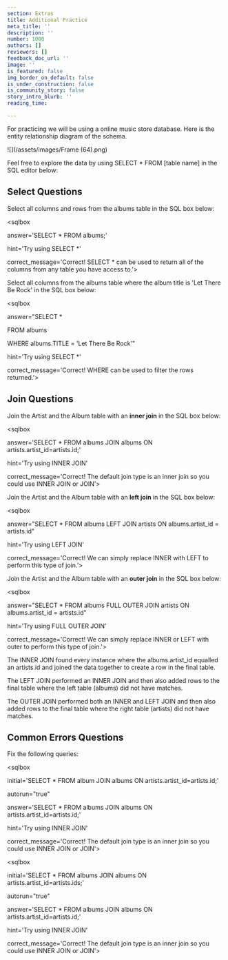 ```yaml
---
section: Extras
title: Additional Practice
meta_title: ''
description: ''
number: 1000
authors: []
reviewers: []
feedback_doc_url: ''
image: ''
is_featured: false
img_border_on_default: false
is_under_construction: false
is_community_story: false
story_intro_blurb: ''
reading_time: 

---
```

For practicing we will be using a online music store database. Here is the entity relationship diagram of the schema.

![](/assets/images/Frame (64).png)

Feel free to explore the data by using SELECT * FROM \[table name\] in the SQL editor below:

<sqlbox></sqlbox>

## Select Questions

Select all columns and rows from the albums table in the SQL box below:

<sqlbox

answer='SELECT * FROM albums;'

hint='Try using SELECT *'

correct_message='Correct! SELECT * can be used to return all of the columns from any table you have access to.'></sqlbox>

Select all columns from the albums table where the album title is 'Let There Be Rock' in the SQL box below:

<sqlbox

answer="SELECT * 

FROM albums 

WHERE albums.TITLE = 'Let There Be Rock'"

hint='Try using SELECT *'

correct_message='Correct! WHERE can be used to filter the rows returned.'></sqlbox>

## Join Questions

Join the Artist and the Album table with an **inner join** in the SQL box below:

<sqlbox

answer='SELECT * FROM albums JOIN albums ON artists.artist_id=artists.id;'

hint='Try using INNER JOIN'

correct_message='Correct! The default join type is an inner join so you could use INNER JOIN or JOIN'></sqlbox>

Join the Artist and the Album table with an **left join** in the SQL box below:

<sqlbox

answer="SELECT * FROM albums LEFT JOIN artists ON albums.artist_id = artists.id"

hint='Try using LEFT JOIN'

correct_message='Correct! We can simply replace INNER with LEFT to perform this type of join.'></sqlbox>

Join the Artist and the Album table with an **outer join** in the SQL box below:

<sqlbox

answer="SELECT * FROM albums FULL OUTER JOIN artists ON albums.artist_id = artists.id"

hint='Try using FULL OUTER JOIN'

correct_message='Correct! We can simply replace INNER or LEFT with outer to perform this type of join.'></sqlbox>

The INNER JOIN found every instance where the albums.artist_id equalled an artists.id and joined the data together to create a row in the final table.

The LEFT JOIN performed an INNER JOIN and then also added rows to the final table where the left table (albums) did not have matches.

The OUTER JOIN performed both an INNER and LEFT JOIN and then also added rows to the final table where the right table (artists) did not have matches.

## Common Errors Questions

Fix the following queries:

<sqlbox

initial='SELECT * FROM album JOIN albums ON artists.artist_id=artists.id;'

autorun="true"

answer='SELECT * FROM albums JOIN albums ON artists.artist_id=artists.id;'

hint='Try using INNER JOIN'

correct_message='Correct! The default join type is an inner join so you could use INNER JOIN or JOIN'></sqlbox>

<sqlbox

initial='SELECT * FROM albums JOIN albums ON artists.artist_id=artists.ids;'

autorun="true"

answer='SELECT * FROM albums JOIN albums ON artists.artist_id=artists.id;'

hint='Try using INNER JOIN'

correct_message='Correct! The default join type is an inner join so you could use INNER JOIN or JOIN'></sqlbox>